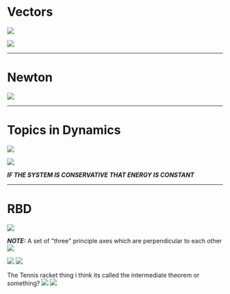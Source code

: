 # Vectors

![](https://i.imgur.com/PgmEvyt.png)

![](https://i.imgur.com/c9RPUJz.png)


---

# Newton

![](https://i.imgur.com/j78UpcV.png)


---

# Topics in Dynamics

![](https://i.imgur.com/oLF1QEI.png)

![](https://i.imgur.com/mtynked.png)

***IF THE SYSTEM IS CONSERVATIVE THAT ENERGY IS CONSTANT***


---

# RBD

![](https://i.imgur.com/XBHNby6.png)

***NOTE:*** A set of "three" principle axes which are perpendicular to each other
![](https://i.imgur.com/q7lLKh4.png)

![](https://i.imgur.com/kOag3bV.png)
![](https://i.imgur.com/44YVjzO.png)

The Tennis racket thing
i think its called the intermediate theorem or something?
![](https://i.imgur.com/ZkmMEhw.png)
![](https://i.imgur.com/8wSalnm.png)


